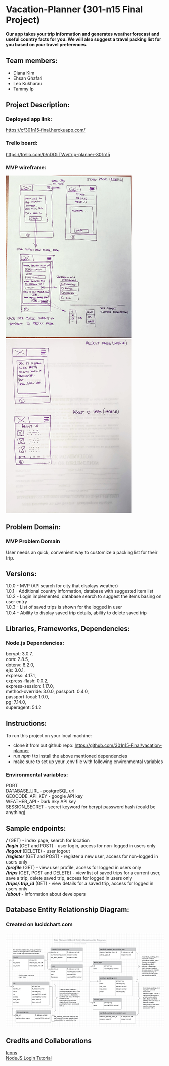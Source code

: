 # Vacation-Planner (301-n15 Final Project)
**Our app takes your trip information and generates weather forecast and useful country facts for you. We will also suggest a travel packing list for you based on your travel preferences.**

## Team members:
  - Diana Kim
  - Ehsan Ghafari
  - Leo Kukharau
  - Tammy Ip

## Project Description:
  ### Deployed app link:
  https://cf301n15-final.herokuapp.com/

  ### Trello board:
  https://trello.com/b/nDGIiTWy/trip-planner-301n15  

  ### MVP wireframe:

  <img src="./public/img/wireframe(mvp_main).jpg" alt="Main_page_wireframe" width="400"/> 
  <img src="./public/img/wireframe(mvp_results_about).jpg" alt="Result_page_wireframe" width="400"/>


## Problem Domain:
  ### MVP Problem Domain
  User needs an quick, convenient way to customize a packing list for their trip.

## Versions:

  1.0.0 - MVP (API search for city that displays weather)  
  1.0.1 - Additional country information, database with suggested item list  
  1.0.2 - Login implemented, database search to suggest the items basing on user entry  
  1.0.3 - List of saved trips is shown for the logged in user  
  1.0.4 - Ability to display saved trip details, ability to delete saved trip  

## Libraries, Frameworks, Dependencies:
  ### Node.js Dependencies:   
  bcrypt: 3.0.7,  
  cors: 2.8.5,  
  dotenv: 8.2.0,  
  ejs: 3.0.1,  
  express: 4.17.1,  
  express-flash: 0.0.2,  
  express-session: 1.17.0,  
  method-override: 3.0.0, 
  passport: 0.4.0,  
  passport-local: 1.0.0,  
  pg: 7.14.0,  
  superagent: 5.1.2  

## Instructions:
  To run this project on your local machine:
   - clone it from out github repo: https://github.com/301n15-Final/vacation-planner  
   - run *_npm i_* to install the above mentioned dependencies
   - make sure to set up your .env file with following environmental variables  

  ### Environmental variables:
  PORT  
  DATABASE_URL - postgreSQL url  
  GEOCODE_API_KEY - google API key  
  WEATHER_API - Dark Sky API key  
  SESSION_SECRET - secret keyword for bcrypt password hash (could be anything)  


## Sample endpoints:
 _**/**_ (GET) - index page, search for location  
 **_/login_** (GET and POST) - user login, access for non-logged in users only  
 **_/logout_** (DELETE) - user logout  
 **_/register_** (GET and POST) - register a new user, access for non-logged in users only  
 **_/profile_** (GET) - view user profile, access for logged in users only  
 **_/trips_** (GET, POST and DELETE) - view list of saved trips for a current user, save a trip, delete saved trip, access for logged in users only  
 **_/trips/:trip_id_** (GET) - view details for a saved trip, access for logged in users only  
 **_/about_** - information about developers  

## Database Entity Relationship Diagram:
  ### Created on lucidchart.com
  <img src="./public/img/mvp_erd.png" alt="MVP Entity Relationship Diagram" width="600"/> 

## Credits and Collaborations  
[Icons](https://icons8.com/)  
[NodeJS Login Tutorial](https://youtu.be/-RCnNyD0L-s)
